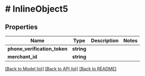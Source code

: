 # # InlineObject5

## Properties

Name | Type | Description | Notes
------------ | ------------- | ------------- | -------------
**phone_verification_token** | **string** |  |
**merchant_id** | **string** |  |

[[Back to Model list]](../../README.md#models) [[Back to API list]](../../README.md#endpoints) [[Back to README]](../../README.md)
